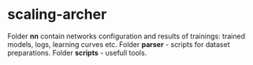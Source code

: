 # scaling-archer

Folder **nn** contain networks configuration and results of trainings: trained models, logs, learning curves etc.
Folder **parser** - scripts for dataset preparations.
Folder **scripts** - usefull tools.
